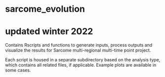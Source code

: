 # sarcome_evolution
# updated winter 2022

Contains Rscripts and functions to generate inputs, process outputs and visualize the results for Sarcome multi-regional multi-time point project.

Each script is housed in a separate subdirectory based on the analysis type, which contains all related files, if applicable. Example plots are available in some cases.
